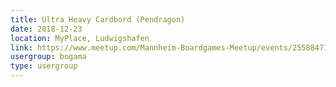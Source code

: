 ```yaml
---
title: Ultra Heavy Cardbord (Pendragon)
date: 2018-12-23
location: MyPlace, Ludwigshafen
link: https://www.meetup.com/Mannheim-Boardgames-Meetup/events/255884719/
usergroup: bogama
type: usergroup
---
```


